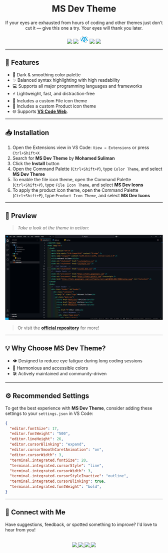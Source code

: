 <div align="center">

# MS Dev Theme

If your eyes are exhausted from hours of coding and other themes just don't cut it — give this one a try. Your eyes will thank you later.

<img src="https://img.shields.io/badge/v1.4.0-=?style=for-the-badge&colorA=222832&colorB=373277&label=version">

<img src="https://img.shields.io/badge/v1.33+-=?style=for-the-badge&colorA=222832&colorB=373277&label=vscode">

<img src="https://raw.githubusercontent.com/mhmdsulimn/MS-Dev-Theme/refs/heads/main/logo.png" width="28">

<img src="https://img.shields.io/badge/Egypt-=?style=for-the-badge&colorA=222832&colorB=373277&label=made%20in">

<img src="https://img.shields.io/visual-studio-marketplace/i/mhmdsulimn.msdev-vscode?style=for-the-badge&colorA=222832&colorB=373277">

</div>

---

## 🚀 Features

- 🖤 Dark & smoothing color palette
- ✨ Balanced syntax highlighting with high readability
- 💻 Supports all major programming languages and frameworks
- ⚡ Lightweight, fast, and distraction-free
- 📁 Includes a custom File icon theme
- 🧩 Includes a custom Product icon theme
- 🌐 Supports **<a href="https://vscode.dev/">VS Code Web</a>**.

---

## 📥 Installation

1. Open the Extensions view in VS Code: `View → Extensions` or press `Ctrl+Shift+X`  
2. Search for **MS Dev Theme** by **Mohamed Suliman**
3.  Click the **Install** button 
4. Open the Command Palette (`Ctrl+Shift+P`), type `Color Theme`, and select **MS Dev Theme**
5. To enable the file icon theme, open the Command Palette (`Ctrl+Shift+P`), type `File Icon Theme`, and select **MS Dev Icons**
6. To apply the product icon theme, open the Command Palette (`Ctrl+Shift+P`), type `Product Icon Theme`, and select **MS Dev Icons**

---

## 📸 Preview

> _Take a look at the theme in action:_

![](https://raw.githubusercontent.com/mhmdsulimn/MS-Dev-Theme/refs/heads/main/theme_preview.gif)  

> Or visit the **[official repository](https://github.com/mhmdsulimn/MS-Dev-Theme)** for more!

---

## 💡 Why Choose MS Dev Theme?

- 👁️ Designed to reduce eye fatigue during long coding sessions
- 🎨 Harmonious and accessible colors
- 🛠️ Actively maintained and community-driven

---

## ⚙️ Recommended Settings

To get the best experience with **MS Dev Theme**, consider adding these settings to your `settings.json` in VS Code:

```json
{
  "editor.fontSize": 17,
  "editor.fontWeight": "500",
  "editor.lineHeight": 26,
  "editor.cursorBlinking": "expand",
  "editor.cursorSmoothCaretAnimation": "on",
  "editor.cursorWidth": 3,
  "terminal.integrated.fontSize": 20,
  "terminal.integrated.cursorStyle": "line",
  "terminal.integrated.cursorWidth": 3,
  "terminal.integrated.cursorStyleInactive": "outline",
  "terminal.integrated.cursorBlinking": true,
  "terminal.integrated.fontWeight": "bold",
}
```
---

## 💬 Connect with Me

Have suggestions, feedback, or spotted something to improve? I'd love to hear from you!

<br>
<div align="center">
  <a href="https://www.youtube.com/@mhmdsulimn" target="_blank">
    <img src="https://img.shields.io/static/v1?message=YouTube&logo=youtube&label=&color=FF0000&logoColor=white&labelColor=&style=for-the-badge" height="30" />
  </a>
  <a href="https://www.tiktok.com/@mhmdsulimn" target="_blank">
    <img src="https://img.shields.io/static/v1?message=TikTok&logo=tiktok&label=&color=252529&logoColor=white&labelColor=&style=for-the-badge" height="30" />
  </a>
  <a href="https://t.me/mhmdsulimn" target="_blank">
    <img src="https://img.shields.io/static/v1?message=Telegram&logo=telegram&label=&color=2CA5E0&logoColor=white&labelColor=&style=for-the-badge" height="30" />
  </a>
  <a href="https://github.com/mhmdsulimn" target="_blank">
    <img src="https://img.shields.io/static/v1?message=GitHub&logo=github&label=&color=252529&logoColor=white&labelColor=&style=for-the-badge" height="30" />
  </a>
</div>